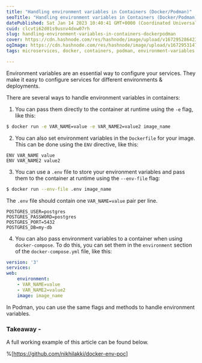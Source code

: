 ```yaml
---
title: "Handling environment variables in Containers (Docker/Podman)"
seoTitle: "Handling environment variables in Containers (Docker/Podman)"
datePublished: Sat Jan 14 2023 10:40:41 GMT+0000 (Coordinated Universal Time)
cuid: clcvti62d01s9usnv4dxw07rh
slug: handling-environment-variables-in-containers-dockerpodman
cover: https://cdn.hashnode.com/res/hashnode/image/upload/v1672952864230/608588db-df80-4e22-a97a-cd4329a3b0b4.jpeg
ogImage: https://cdn.hashnode.com/res/hashnode/image/upload/v1672953147774/4adb8198-e90c-42f2-9393-9654f092db8c.jpeg
tags: microservices, docker, containers, podman, environment-variables

---
```


Environment variables are an essential way to configure your services. They make it easy to configure services for different environments & deployments.

There are several ways to handle environment variables in containers:

1. You can pass them directly to the container at runtime using the `-e` flag, like this:
    

```bash
$ docker run -e VAR_NAME=value -e VAR_NAME2=value2 image_name
```

2. You can also set environment variables in the `Dockerfile` for your image. This can be done using the `ENV` directive, like this:
    
```plaintext
ENV VAR_NAME value
ENV VAR_NAME2 value2
```

3. You can use a `.env` file to store your environment variables and pass them to the container at runtime using the `--env-file` flag:
    

```bash
$ docker run --env-file .env image_name
```

The `.env` file should contain one `VAR_NAME=value` pair per line.

```plaintext
POSTGRES_USER=postgres
POSTGRES_PASSWORD=postgres
POSTGRES_PORT=5432
POSTGRES_DB=my-db
```

4. You can also pass environment variables to a container when using `docker-compose`. To do this, you can set them in the `environment` section of the `docker-compose.yml` file, like this:

```yaml
version: '3'
services:
web:
    environment:
    - VAR_NAME=value
    - VAR_NAME2=value2
    image: image_name
```

In Podman, you can use the same flags and methods to handle environment variables.

### Takeaway -

A full working example of this article can be found below.

%[https://github.com/nikhilakki/docker-env-poc]